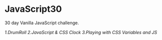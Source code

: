 # JavaScript30
30 day Vanilla JavaScript challenge.

*1.DrumRoll*
*2.JavaScript & CSS Clock*
*3.Playing with CSS Variables and JS*
